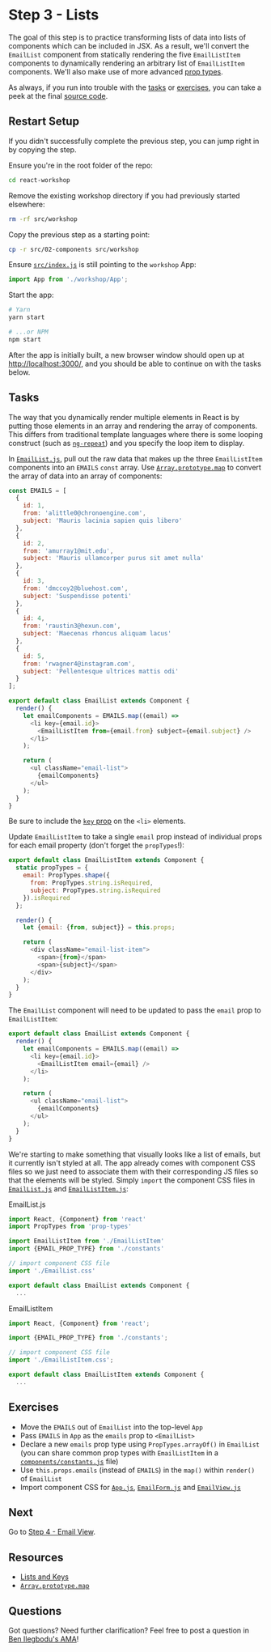 # Step 3 - Lists

The goal of this step is to practice transforming lists of data into lists of components which can be included in JSX. As a result, we'll convert the `EmailList` component from statically rendering the five `EmailListItem` components to dynamically rendering an arbitrary list of `EmailListItem` components. We'll also make use of more advanced [prop types](https://facebook.github.io/react/docs/typechecking-with-proptypes.html).

As always, if you run into trouble with the [tasks](#tasks) or [exercises](#exercises), you can take a peek at the final [source code](./).

## Restart Setup

If you didn't successfully complete the previous step, you can jump right in by copying the step.

Ensure you're in the root folder of the repo:

```sh
cd react-workshop
```

Remove the existing workshop directory if you had previously started elsewhere:

```sh
rm -rf src/workshop
```

Copy the previous step as a starting point:

```sh
cp -r src/02-components src/workshop
```

Ensure [`src/index.js`](../index.js#L3) is still pointing to the `workshop` App:

```js
import App from './workshop/App';
```

Start the app:

```sh
# Yarn
yarn start

# ...or NPM
npm start
```

After the app is initially built, a new browser window should open up at [http://localhost:3000/](http://localhost:3000/), and you should be able to continue on with the tasks below.

## Tasks

The way that you dynamically render multiple elements in React is by putting those elements in an array and rendering the array of components. This differs from traditional template languages where there is some looping construct (such as [`ng-repeat`](https://docs.angularjs.org/api/ng/directive/ngRepeat)) and you specify the loop item to display.

In [`EmailList.js`](components/EmailList.js), pull out the raw data that makes up the three `EmailListItem` components into an `EMAILS` `const` array. Use [`Array.prototype.map`](https://developer.mozilla.org/en-US/docs/Web/JavaScript/Reference/Global_Objects/Array/map) to convert the array of data into an array of components:

```js
const EMAILS = [
  {
    id: 1,
    from: 'alittle0@chronoengine.com',
    subject: 'Mauris lacinia sapien quis libero'
  },
  {
    id: 2,
    from: 'amurray1@mit.edu',
    subject: 'Mauris ullamcorper purus sit amet nulla'
  },
  {
    id: 3,
    from: 'dmccoy2@bluehost.com',
    subject: 'Suspendisse potenti'
  },
  {
    id: 4,
    from: 'raustin3@hexun.com',
    subject: 'Maecenas rhoncus aliquam lacus'
  },
  {
    id: 5,
    from: 'rwagner4@instagram.com',
    subject: 'Pellentesque ultrices mattis odi'
  }
];

export default class EmailList extends Component {
  render() {
    let emailComponents = EMAILS.map((email) =>
      <li key={email.id}>
        <EmailListItem from={email.from} subject={email.subject} />
      </li>
    );

    return (
      <ul className="email-list">
        {emailComponents}
      </ul>
    );
  }
}
```

Be sure to include the [`key` prop](https://facebook.github.io/react/docs/lists-and-keys.html) on the `<li>` elements.

Update `EmailListItem` to take a single `email` prop instead of individual props for each email property (don't forget the `propTypes`!):

```js
export default class EmailListItem extends Component {
  static propTypes = {
    email: PropTypes.shape({
      from: PropTypes.string.isRequired,
      subject: PropTypes.string.isRequired
    }).isRequired
  };

  render() {
    let {email: {from, subject}} = this.props;

    return (
      <div className="email-list-item">
        <span>{from}</span>
        <span>{subject}</span>
      </div>
    );
  }
}
```

The `EmailList` component will need to be updated to pass the `email` prop to `EmailListItem`:

```js
export default class EmailList extends Component {
  render() {
    let emailComponents = EMAILS.map((email) =>
      <li key={email.id}>
        <EmailListItem email={email} />
      </li>
    );

    return (
      <ul className="email-list">
        {emailComponents}
      </ul>
    );
  }
}
```

We're starting to make something that visually looks like a list of emails, but it currently isn't styled at all. The app already comes with component CSS files so we just need to associate them with their corresponding JS files so that the elements will be styled. Simply `import` the component CSS files in [`EmailList.js`](components/EmailList.js) and [`EmailListItem.js`](components/EmailListItem.js):

EmailList.js
```js
import React, {Component} from 'react'
import PropTypes from 'prop-types'

import EmailListItem from './EmailListItem'
import {EMAIL_PROP_TYPE} from './constants'

// import component CSS file
import './EmailList.css'

export default class EmailList extends Component {
  ...
```

EmailListItem
```js
import React, {Component} from 'react';

import {EMAIL_PROP_TYPE} from './constants';

// import component CSS file
import './EmailListItem.css';

export default class EmailListItem extends Component {
  ...
```

## Exercises

- Move the `EMAILS` out of `EmailList` into the top-level `App`
- Pass `EMAILS` in `App` as the `emails` prop to `<EmailList>`
- Declare a new `emails` prop type using `PropTypes.arrayOf()` in `EmailList` (you can share common prop types with `EmailListItem` in a [`components/constants.js`](components/constants.js) file)
- Use `this.props.emails` (instead of `EMAILS`) in the `map()` within `render()` of `EmailList`
- Import component CSS for [`App.js`](App.js), [`EmailForm.js`](components/EmailForm.js) and [`EmailView.js`](components/EmailView.js)

## Next

Go to [Step 4 - Email View](../04-email-view/).

## Resources

- [Lists and Keys](https://facebook.github.io/react/docs/lists-and-keys.html)
- [`Array.prototype.map`](https://developer.mozilla.org/en-US/docs/Web/JavaScript/Reference/Global_Objects/Array/map)

## Questions

Got questions? Need further clarification? Feel free to post a question in [Ben Ilegbodu's AMA](http://www.benmvp.com/ama/)!
